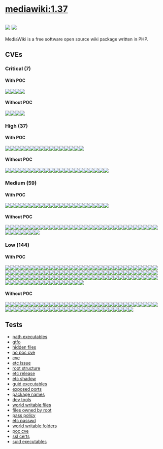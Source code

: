 # [mediawiki:1.37](https://hub.docker.com/_/mediawiki?tab=tags)
![](https://img.shields.io/static/v1?label=tag&message=1.37&color=blue)
![](https://img.shields.io/badge/Debian%20GNU/Linux%2011%20%20-blue)
---
<p>
MediaWiki is a free software open source wiki package written in PHP.
</p>

## CVEs
### Critical (7)
#### With POC
[![](https://img.shields.io/badge/🔗%20CVE--2021--22945-CRITICAL-red)](https://github.com/trickest/cve/blob/main/2021/CVE-2021-22945.md)[![](https://img.shields.io/badge/🔗%20CVE--2022--29155-CRITICAL-red)](https://github.com/trickest/cve/blob/main/2022/CVE-2022-29155.md)[![](https://img.shields.io/badge/🔗%20CVE--2021--29921-CRITICAL-red)](https://github.com/trickest/cve/blob/main/2021/CVE-2021-29921.md)[![](https://img.shields.io/badge/🔗%20CVE--2019--8457-CRITICAL-red)](https://github.com/trickest/cve/blob/main/2019/CVE-2019-8457.md)
#### Without POC
[![](https://img.shields.io/badge/%20CVE--2022--27404-CRITICAL-red)](https://github.com/trickest/cve/blob/main/2022/CVE-2022-27404.md)[![](https://img.shields.io/badge/%20CVE--2022--1292-CRITICAL-red)](https://github.com/trickest/cve/blob/main/2022/CVE-2022-1292.md)[![](https://img.shields.io/badge/%20CVE--2015--20107-CRITICAL-red)](https://github.com/trickest/cve/blob/main/2015/CVE-2015-20107.md)[![](https://img.shields.io/badge/%20CVE--2022--0500-CRITICAL-red)](https://github.com/trickest/cve/blob/main/2022/CVE-2022-0500.md)

### High (37)
#### With POC
[![](https://img.shields.io/badge/🔗%20CVE--2021--20313-HIGH-organge)](https://github.com/trickest/cve/blob/main/2021/CVE-2021-20313.md)[![](https://img.shields.io/badge/🔗%20CVE--2021--20312-HIGH-organge)](https://github.com/trickest/cve/blob/main/2021/CVE-2021-20312.md)[![](https://img.shields.io/badge/🔗%20CVE--2021--20309-HIGH-organge)](https://github.com/trickest/cve/blob/main/2021/CVE-2021-20309.md)[![](https://img.shields.io/badge/🔗%20CVE--2021--22946-HIGH-organge)](https://github.com/trickest/cve/blob/main/2021/CVE-2021-22946.md)[![](https://img.shields.io/badge/🔗%20CVE--2021--44648-HIGH-organge)](https://github.com/trickest/cve/blob/main/2021/CVE-2021-44648.md)[![](https://img.shields.io/badge/🔗%20CVE--2022--24765-HIGH-organge)](https://github.com/trickest/cve/blob/main/2022/CVE-2022-24765.md)[![](https://img.shields.io/badge/🔗%20CVE--2013--7445-HIGH-organge)](https://github.com/trickest/cve/blob/main/2013/CVE-2013-7445.md)[![](https://img.shields.io/badge/🔗%20CVE--2019--19449-HIGH-organge)](https://github.com/trickest/cve/blob/main/2019/CVE-2019-19449.md)[![](https://img.shields.io/badge/🔗%20CVE--2019--19814-HIGH-organge)](https://github.com/trickest/cve/blob/main/2019/CVE-2019-19814.md)[![](https://img.shields.io/badge/🔗%20CVE--2019--19378-HIGH-organge)](https://github.com/trickest/cve/blob/main/2019/CVE-2019-19378.md)[![](https://img.shields.io/badge/🔗%20CVE--2021--39686-HIGH-organge)](https://github.com/trickest/cve/blob/main/2021/CVE-2021-39686.md)[![](https://img.shields.io/badge/🔗%20CVE--2021--33560-HIGH-organge)](https://github.com/trickest/cve/blob/main/2021/CVE-2021-33560.md)[![](https://img.shields.io/badge/🔗%20CVE--2019--6706-HIGH-organge)](https://github.com/trickest/cve/blob/main/2019/CVE-2019-6706.md)[![](https://img.shields.io/badge/🔗%20CVE--2020--16156-HIGH-organge)](https://github.com/trickest/cve/blob/main/2020/CVE-2020-16156.md)[![](https://img.shields.io/badge/🔗%20CVE--2022--0391-HIGH-organge)](https://github.com/trickest/cve/blob/main/2022/CVE-2022-0391.md)[![](https://img.shields.io/badge/🔗%20CVE--2021--3737-HIGH-organge)](https://github.com/trickest/cve/blob/main/2021/CVE-2021-3737.md)
#### Without POC
[![](https://img.shields.io/badge/%20CVE--2022--27405-HIGH-organge)](https://github.com/trickest/cve/blob/main/2022/CVE-2022-27405.md)[![](https://img.shields.io/badge/%20CVE--2022--27406-HIGH-organge)](https://github.com/trickest/cve/blob/main/2022/CVE-2022-27406.md)[![](https://img.shields.io/badge/%20CVE--2022--28463-HIGH-organge)](https://github.com/trickest/cve/blob/main/2022/CVE-2022-28463.md)[![](https://img.shields.io/badge/%20CVE--2022--1114-HIGH-organge)](https://github.com/trickest/cve/blob/main/2022/CVE-2022-1114.md)[![](https://img.shields.io/badge/%20CVE--2022--1304-HIGH-organge)](https://github.com/trickest/cve/blob/main/2022/CVE-2022-1304.md)[![](https://img.shields.io/badge/%20CVE--2022--25308-HIGH-organge)](https://github.com/trickest/cve/blob/main/2022/CVE-2022-25308.md)[![](https://img.shields.io/badge/%20CVE--2021--3999-HIGH-organge)](https://github.com/trickest/cve/blob/main/2021/CVE-2021-3999.md)[![](https://img.shields.io/badge/%20CVE--2022--1247-HIGH-organge)](https://github.com/trickest/cve/blob/main/2022/CVE-2022-1247.md)[![](https://img.shields.io/badge/%20CVE--2020--12362-HIGH-organge)](https://github.com/trickest/cve/blob/main/2020/CVE-2020-12362.md)[![](https://img.shields.io/badge/%20CVE--2022--0500-HIGH-organge)](https://github.com/trickest/cve/blob/main/2022/CVE-2022-0500.md)[![](https://img.shields.io/badge/%20CVE--2022--1012-HIGH-organge)](https://github.com/trickest/cve/blob/main/2022/CVE-2022-1012.md)[![](https://img.shields.io/badge/%20CVE--2022--28893-HIGH-organge)](https://github.com/trickest/cve/blob/main/2022/CVE-2022-28893.md)[![](https://img.shields.io/badge/%20CVE--2022--1679-HIGH-organge)](https://github.com/trickest/cve/blob/main/2022/CVE-2022-1679.md)[![](https://img.shields.io/badge/%20CVE--2021--3864-HIGH-organge)](https://github.com/trickest/cve/blob/main/2021/CVE-2021-3864.md)[![](https://img.shields.io/badge/%20CVE--2021--4204-HIGH-organge)](https://github.com/trickest/cve/blob/main/2021/CVE-2021-4204.md)[![](https://img.shields.io/badge/%20CVE--2021--3847-HIGH-organge)](https://github.com/trickest/cve/blob/main/2021/CVE-2021-3847.md)[![](https://img.shields.io/badge/%20CVE--2022--1729-HIGH-organge)](https://github.com/trickest/cve/blob/main/2022/CVE-2022-1729.md)[![](https://img.shields.io/badge/%20CVE--2022--29458-HIGH-organge)](https://github.com/trickest/cve/blob/main/2022/CVE-2022-29458.md)[![](https://img.shields.io/badge/%20CVE--2021--3575-HIGH-organge)](https://github.com/trickest/cve/blob/main/2021/CVE-2021-3575.md)[![](https://img.shields.io/badge/%20CVE--2022--1586-HIGH-organge)](https://github.com/trickest/cve/blob/main/2022/CVE-2022-1586.md)[![](https://img.shields.io/badge/%20CVE--2022--1587-HIGH-organge)](https://github.com/trickest/cve/blob/main/2022/CVE-2022-1587.md)

### Medium (59)
#### With POC
[![](https://img.shields.io/badge/🔗%20CVE--2021--20243-MEDIUM-yellow)](https://github.com/trickest/cve/blob/main/2021/CVE-2021-20243.md)[![](https://img.shields.io/badge/🔗%20CVE--2021--20244-MEDIUM-yellow)](https://github.com/trickest/cve/blob/main/2021/CVE-2021-20244.md)[![](https://img.shields.io/badge/🔗%20CVE--2021--20246-MEDIUM-yellow)](https://github.com/trickest/cve/blob/main/2021/CVE-2021-20246.md)[![](https://img.shields.io/badge/🔗%20CVE--2021--20245-MEDIUM-yellow)](https://github.com/trickest/cve/blob/main/2021/CVE-2021-20245.md)[![](https://img.shields.io/badge/🔗%20CVE--2021--20241-MEDIUM-yellow)](https://github.com/trickest/cve/blob/main/2021/CVE-2021-20241.md)[![](https://img.shields.io/badge/🔗%20CVE--2021--22947-MEDIUM-yellow)](https://github.com/trickest/cve/blob/main/2021/CVE-2021-22947.md)[![](https://img.shields.io/badge/🔗%20CVE--2020--15802-MEDIUM-yellow)](https://github.com/trickest/cve/blob/main/2020/CVE-2020-15802.md)[![](https://img.shields.io/badge/🔗%20CVE--2020--26555-MEDIUM-yellow)](https://github.com/trickest/cve/blob/main/2020/CVE-2020-26555.md)[![](https://img.shields.io/badge/🔗%20CVE--2021--4149-MEDIUM-yellow)](https://github.com/trickest/cve/blob/main/2021/CVE-2021-4149.md)[![](https://img.shields.io/badge/🔗%20CVE--2021--44879-MEDIUM-yellow)](https://github.com/trickest/cve/blob/main/2021/CVE-2021-44879.md)[![](https://img.shields.io/badge/🔗%20CVE--2019--15794-MEDIUM-yellow)](https://github.com/trickest/cve/blob/main/2019/CVE-2019-15794.md)[![](https://img.shields.io/badge/🔗%20CVE--2020--36516-MEDIUM-yellow)](https://github.com/trickest/cve/blob/main/2020/CVE-2020-36516.md)[![](https://img.shields.io/badge/🔗%20CVE--2022--1280-MEDIUM-yellow)](https://github.com/trickest/cve/blob/main/2022/CVE-2022-1280.md)[![](https://img.shields.io/badge/🔗%20CVE--2022--0494-MEDIUM-yellow)](https://github.com/trickest/cve/blob/main/2022/CVE-2022-0494.md)[![](https://img.shields.io/badge/🔗%20CVE--2021--4037-MEDIUM-yellow)](https://github.com/trickest/cve/blob/main/2021/CVE-2021-4037.md)[![](https://img.shields.io/badge/🔗%20CVE--2019--15213-MEDIUM-yellow)](https://github.com/trickest/cve/blob/main/2019/CVE-2019-15213.md)[![](https://img.shields.io/badge/🔗%20CVE--2020--24370-MEDIUM-yellow)](https://github.com/trickest/cve/blob/main/2020/CVE-2020-24370.md)[![](https://img.shields.io/badge/🔗%20CVE--2021--29338-MEDIUM-yellow)](https://github.com/trickest/cve/blob/main/2021/CVE-2021-29338.md)[![](https://img.shields.io/badge/🔗%20CVE--2021--3426-MEDIUM-yellow)](https://github.com/trickest/cve/blob/main/2021/CVE-2021-3426.md)[![](https://img.shields.io/badge/🔗%20CVE--2021--3733-MEDIUM-yellow)](https://github.com/trickest/cve/blob/main/2021/CVE-2021-3733.md)[![](https://img.shields.io/badge/🔗%20CVE--2022--1210-MEDIUM-yellow)](https://github.com/trickest/cve/blob/main/2022/CVE-2022-1210.md)
#### Without POC
[![](https://img.shields.io/badge/%20CVE--2021--4209-MEDIUM-yellow)](https://github.com/trickest/cve/blob/main/2021/CVE-2021-4209.md)[![](https://img.shields.io/badge/%20CVE--2022--1115-MEDIUM-yellow)](https://github.com/trickest/cve/blob/main/2022/CVE-2022-1115.md)[![](https://img.shields.io/badge/%20CVE--2021--39212-MEDIUM-yellow)](https://github.com/trickest/cve/blob/main/2021/CVE-2021-39212.md)[![](https://img.shields.io/badge/%20CVE--2022--27781-MEDIUM-yellow)](https://github.com/trickest/cve/blob/main/2022/CVE-2022-27781.md)[![](https://img.shields.io/badge/%20CVE--2022--22576-MEDIUM-yellow)](https://github.com/trickest/cve/blob/main/2022/CVE-2022-22576.md)[![](https://img.shields.io/badge/%20CVE--2022--27782-MEDIUM-yellow)](https://github.com/trickest/cve/blob/main/2022/CVE-2022-27782.md)[![](https://img.shields.io/badge/%20CVE--2022--27776-MEDIUM-yellow)](https://github.com/trickest/cve/blob/main/2022/CVE-2022-27776.md)[![](https://img.shields.io/badge/%20CVE--2022--27774-MEDIUM-yellow)](https://github.com/trickest/cve/blob/main/2022/CVE-2022-27774.md)[![](https://img.shields.io/badge/%20CVE--2022--25309-MEDIUM-yellow)](https://github.com/trickest/cve/blob/main/2022/CVE-2022-25309.md)[![](https://img.shields.io/badge/%20CVE--2022--25310-MEDIUM-yellow)](https://github.com/trickest/cve/blob/main/2022/CVE-2022-25310.md)[![](https://img.shields.io/badge/%20CVE--2021--4219-MEDIUM-yellow)](https://github.com/trickest/cve/blob/main/2021/CVE-2021-4219.md)[![](https://img.shields.io/badge/%20CVE--2022--1652-MEDIUM-yellow)](https://github.com/trickest/cve/blob/main/2022/CVE-2022-1652.md)[![](https://img.shields.io/badge/%20CVE--2021--4023-MEDIUM-yellow)](https://github.com/trickest/cve/blob/main/2021/CVE-2021-4023.md)[![](https://img.shields.io/badge/%20CVE--2020--12363-MEDIUM-yellow)](https://github.com/trickest/cve/blob/main/2020/CVE-2020-12363.md)[![](https://img.shields.io/badge/%20CVE--2019--16089-MEDIUM-yellow)](https://github.com/trickest/cve/blob/main/2019/CVE-2019-16089.md)[![](https://img.shields.io/badge/%20CVE--2022--0171-MEDIUM-yellow)](https://github.com/trickest/cve/blob/main/2022/CVE-2022-0171.md)[![](https://img.shields.io/badge/%20CVE--2020--12364-MEDIUM-yellow)](https://github.com/trickest/cve/blob/main/2020/CVE-2020-12364.md)[![](https://img.shields.io/badge/%20CVE--2022--0400-MEDIUM-yellow)](https://github.com/trickest/cve/blob/main/2022/CVE-2022-0400.md)[![](https://img.shields.io/badge/%20CVE--2021--3714-MEDIUM-yellow)](https://github.com/trickest/cve/blob/main/2021/CVE-2021-3714.md)[![](https://img.shields.io/badge/%20CVE--2020--24504-MEDIUM-yellow)](https://github.com/trickest/cve/blob/main/2020/CVE-2020-24504.md)[![](https://img.shields.io/badge/%20CVE--2020--14304-MEDIUM-yellow)](https://github.com/trickest/cve/blob/main/2020/CVE-2020-14304.md)[![](https://img.shields.io/badge/%20CVE--2021--33061-MEDIUM-yellow)](https://github.com/trickest/cve/blob/main/2021/CVE-2021-33061.md)[![](https://img.shields.io/badge/%20CVE--2022--0480-MEDIUM-yellow)](https://github.com/trickest/cve/blob/main/2022/CVE-2022-0480.md)[![](https://img.shields.io/badge/%20CVE--2022--1508-MEDIUM-yellow)](https://github.com/trickest/cve/blob/main/2022/CVE-2022-1508.md)[![](https://img.shields.io/badge/%20CVE--2021--3669-MEDIUM-yellow)](https://github.com/trickest/cve/blob/main/2021/CVE-2021-3669.md)[![](https://img.shields.io/badge/%20CVE--2022--0854-MEDIUM-yellow)](https://github.com/trickest/cve/blob/main/2022/CVE-2022-0854.md)[![](https://img.shields.io/badge/%20CVE--2019--20794-MEDIUM-yellow)](https://github.com/trickest/cve/blob/main/2019/CVE-2019-20794.md)[![](https://img.shields.io/badge/%20CVE--2021--3759-MEDIUM-yellow)](https://github.com/trickest/cve/blob/main/2021/CVE-2021-3759.md)[![](https://img.shields.io/badge/%20CVE--2022--1184-MEDIUM-yellow)](https://github.com/trickest/cve/blob/main/2022/CVE-2022-1184.md)[![](https://img.shields.io/badge/%20CVE--2022--1354-MEDIUM-yellow)](https://github.com/trickest/cve/blob/main/2022/CVE-2022-1354.md)[![](https://img.shields.io/badge/%20CVE--2022--1622-MEDIUM-yellow)](https://github.com/trickest/cve/blob/main/2022/CVE-2022-1622.md)[![](https://img.shields.io/badge/%20CVE--2022--1623-MEDIUM-yellow)](https://github.com/trickest/cve/blob/main/2022/CVE-2022-1623.md)[![](https://img.shields.io/badge/%20CVE--2022--1355-MEDIUM-yellow)](https://github.com/trickest/cve/blob/main/2022/CVE-2022-1355.md)[![](https://img.shields.io/badge/%20CVE--2022--29824-MEDIUM-yellow)](https://github.com/trickest/cve/blob/main/2022/CVE-2022-29824.md)[![](https://img.shields.io/badge/%20CVE--2021--43519-MEDIUM-yellow)](https://github.com/trickest/cve/blob/main/2021/CVE-2021-43519.md)[![](https://img.shields.io/badge/%20CVE--2022--1122-MEDIUM-yellow)](https://github.com/trickest/cve/blob/main/2022/CVE-2022-1122.md)[![](https://img.shields.io/badge/%20CVE--2021--4189-MEDIUM-yellow)](https://github.com/trickest/cve/blob/main/2021/CVE-2021-4189.md)[![](https://img.shields.io/badge/%20CVE--2021--45346-MEDIUM-yellow)](https://github.com/trickest/cve/blob/main/2021/CVE-2021-45346.md)

### Low (144)
#### With POC
[![](https://img.shields.io/badge/🔗%20CVE--2021--20312-LOW-blue)](https://github.com/trickest/cve/blob/main/2021/CVE-2021-20312.md)[![](https://img.shields.io/badge/🔗%20CVE--2021--44648-LOW-blue)](https://github.com/trickest/cve/blob/main/2021/CVE-2021-44648.md)[![](https://img.shields.io/badge/🔗%20CVE--2007--0086-LOW-blue)](https://github.com/trickest/cve/blob/main/2007/CVE-2007-0086.md)[![](https://img.shields.io/badge/🔗%20CVE--2016--9114-LOW-blue)](https://github.com/trickest/cve/blob/main/2016/CVE-2016-9114.md)[![](https://img.shields.io/badge/🔗%20CVE--2016--9115-LOW-blue)](https://github.com/trickest/cve/blob/main/2016/CVE-2016-9115.md)[![](https://img.shields.io/badge/🔗%20CVE--2016--9116-LOW-blue)](https://github.com/trickest/cve/blob/main/2016/CVE-2016-9116.md)[![](https://img.shields.io/badge/🔗%20CVE--2016--9117-LOW-blue)](https://github.com/trickest/cve/blob/main/2016/CVE-2016-9117.md)[![](https://img.shields.io/badge/🔗%20CVE--2016--9113-LOW-blue)](https://github.com/trickest/cve/blob/main/2016/CVE-2016-9113.md)[![](https://img.shields.io/badge/🔗%20CVE--2007--6755-LOW-blue)](https://github.com/trickest/cve/blob/main/2007/CVE-2007-6755.md)[![](https://img.shields.io/badge/🔗%20CVE--2011--3389-LOW-blue)](https://github.com/trickest/cve/blob/main/2011/CVE-2011-3389.md)[![](https://img.shields.io/badge/🔗%20CVE--2018--15607-LOW-blue)](https://github.com/trickest/cve/blob/main/2018/CVE-2018-15607.md)[![](https://img.shields.io/badge/🔗%20CVE--2021--20311-LOW-blue)](https://github.com/trickest/cve/blob/main/2021/CVE-2021-20311.md)[![](https://img.shields.io/badge/🔗%20CVE--2016--8678-LOW-blue)](https://github.com/trickest/cve/blob/main/2016/CVE-2016-8678.md)[![](https://img.shields.io/badge/🔗%20CVE--2017--7275-LOW-blue)](https://github.com/trickest/cve/blob/main/2017/CVE-2017-7275.md)[![](https://img.shields.io/badge/🔗%20CVE--2017--11754-LOW-blue)](https://github.com/trickest/cve/blob/main/2017/CVE-2017-11754.md)[![](https://img.shields.io/badge/🔗%20CVE--2017--11755-LOW-blue)](https://github.com/trickest/cve/blob/main/2017/CVE-2017-11755.md)[![](https://img.shields.io/badge/🔗%20CVE--2015--2877-LOW-blue)](https://github.com/trickest/cve/blob/main/2015/CVE-2015-2877.md)[![](https://img.shields.io/badge/🔗%20CVE--2021--3487-LOW-blue)](https://github.com/trickest/cve/blob/main/2021/CVE-2021-3487.md)[![](https://img.shields.io/badge/🔗%20CVE--2021--20284-LOW-blue)](https://github.com/trickest/cve/blob/main/2021/CVE-2021-20284.md)[![](https://img.shields.io/badge/🔗%20CVE--2020--35448-LOW-blue)](https://github.com/trickest/cve/blob/main/2020/CVE-2020-35448.md)[![](https://img.shields.io/badge/🔗%20CVE--2018--18483-LOW-blue)](https://github.com/trickest/cve/blob/main/2018/CVE-2018-18483.md)[![](https://img.shields.io/badge/🔗%20CVE--2017--13716-LOW-blue)](https://github.com/trickest/cve/blob/main/2017/CVE-2017-13716.md)[![](https://img.shields.io/badge/🔗%20CVE--2021--20197-LOW-blue)](https://github.com/trickest/cve/blob/main/2021/CVE-2021-20197.md)[![](https://img.shields.io/badge/🔗%20CVE--2018--9996-LOW-blue)](https://github.com/trickest/cve/blob/main/2018/CVE-2018-9996.md)[![](https://img.shields.io/badge/🔗%20CVE--2018--12934-LOW-blue)](https://github.com/trickest/cve/blob/main/2018/CVE-2018-12934.md)[![](https://img.shields.io/badge/🔗%20CVE--2018--20623-LOW-blue)](https://github.com/trickest/cve/blob/main/2018/CVE-2018-20623.md)[![](https://img.shields.io/badge/🔗%20CVE--2021--45078-LOW-blue)](https://github.com/trickest/cve/blob/main/2021/CVE-2021-45078.md)[![](https://img.shields.io/badge/🔗%20CVE--2017--7475-LOW-blue)](https://github.com/trickest/cve/blob/main/2017/CVE-2017-7475.md)[![](https://img.shields.io/badge/🔗%20CVE--2018--18064-LOW-blue)](https://github.com/trickest/cve/blob/main/2018/CVE-2018-18064.md)[![](https://img.shields.io/badge/🔗%20CVE--2019--6461-LOW-blue)](https://github.com/trickest/cve/blob/main/2019/CVE-2019-6461.md)[![](https://img.shields.io/badge/🔗%20CVE--2019--6462-LOW-blue)](https://github.com/trickest/cve/blob/main/2019/CVE-2019-6462.md)[![](https://img.shields.io/badge/🔗%20CVE--2016--2781-LOW-blue)](https://github.com/trickest/cve/blob/main/2016/CVE-2016-2781.md)[![](https://img.shields.io/badge/🔗%20CVE--2017--18018-LOW-blue)](https://github.com/trickest/cve/blob/main/2017/CVE-2017-18018.md)[![](https://img.shields.io/badge/🔗%20CVE--2021--22924-LOW-blue)](https://github.com/trickest/cve/blob/main/2021/CVE-2021-22924.md)[![](https://img.shields.io/badge/🔗%20CVE--2021--22922-LOW-blue)](https://github.com/trickest/cve/blob/main/2021/CVE-2021-22922.md)[![](https://img.shields.io/badge/🔗%20CVE--2021--22923-LOW-blue)](https://github.com/trickest/cve/blob/main/2021/CVE-2021-22923.md)[![](https://img.shields.io/badge/🔗%20CVE--2021--22898-LOW-blue)](https://github.com/trickest/cve/blob/main/2021/CVE-2021-22898.md)[![](https://img.shields.io/badge/🔗%20CVE--2013--0340-LOW-blue)](https://github.com/trickest/cve/blob/main/2013/CVE-2013-0340.md)[![](https://img.shields.io/badge/🔗%20CVE--2021--46195-LOW-blue)](https://github.com/trickest/cve/blob/main/2021/CVE-2021-46195.md)[![](https://img.shields.io/badge/🔗%20CVE--2019--1010024-LOW-blue)](https://github.com/trickest/cve/blob/main/2019/CVE-2019-1010024.md)[![](https://img.shields.io/badge/🔗%20CVE--2010--4756-LOW-blue)](https://github.com/trickest/cve/blob/main/2010/CVE-2010-4756.md)[![](https://img.shields.io/badge/🔗%20CVE--2019--1010025-LOW-blue)](https://github.com/trickest/cve/blob/main/2019/CVE-2019-1010025.md)[![](https://img.shields.io/badge/🔗%20CVE--2019--1010023-LOW-blue)](https://github.com/trickest/cve/blob/main/2019/CVE-2019-1010023.md)[![](https://img.shields.io/badge/🔗%20CVE--2019--1010022-LOW-blue)](https://github.com/trickest/cve/blob/main/2019/CVE-2019-1010022.md)[![](https://img.shields.io/badge/🔗%20CVE--2018--20796-LOW-blue)](https://github.com/trickest/cve/blob/main/2018/CVE-2018-20796.md)[![](https://img.shields.io/badge/🔗%20CVE--2019--9192-LOW-blue)](https://github.com/trickest/cve/blob/main/2019/CVE-2019-9192.md)[![](https://img.shields.io/badge/🔗%20CVE--2008--0456-LOW-blue)](https://github.com/trickest/cve/blob/main/2008/CVE-2008-0456.md)[![](https://img.shields.io/badge/🔗%20CVE--2020--36325-LOW-blue)](https://github.com/trickest/cve/blob/main/2020/CVE-2020-36325.md)[![](https://img.shields.io/badge/🔗%20CVE--2022--25265-LOW-blue)](https://github.com/trickest/cve/blob/main/2022/CVE-2022-25265.md)[![](https://img.shields.io/badge/🔗%20CVE--2017--0630-LOW-blue)](https://github.com/trickest/cve/blob/main/2017/CVE-2017-0630.md)[![](https://img.shields.io/badge/🔗%20CVE--2018--12928-LOW-blue)](https://github.com/trickest/cve/blob/main/2018/CVE-2018-12928.md)[![](https://img.shields.io/badge/🔗%20CVE--2008--4609-LOW-blue)](https://github.com/trickest/cve/blob/main/2008/CVE-2008-4609.md)[![](https://img.shields.io/badge/🔗%20CVE--2020--11725-LOW-blue)](https://github.com/trickest/cve/blob/main/2020/CVE-2020-11725.md)[![](https://img.shields.io/badge/🔗%20CVE--2019--16229-LOW-blue)](https://github.com/trickest/cve/blob/main/2019/CVE-2019-16229.md)[![](https://img.shields.io/badge/🔗%20CVE--2019--16231-LOW-blue)](https://github.com/trickest/cve/blob/main/2019/CVE-2019-16231.md)[![](https://img.shields.io/badge/🔗%20CVE--2019--11191-LOW-blue)](https://github.com/trickest/cve/blob/main/2019/CVE-2019-11191.md)[![](https://img.shields.io/badge/🔗%20CVE--2019--12382-LOW-blue)](https://github.com/trickest/cve/blob/main/2019/CVE-2019-12382.md)[![](https://img.shields.io/badge/🔗%20CVE--2016--8660-LOW-blue)](https://github.com/trickest/cve/blob/main/2016/CVE-2016-8660.md)[![](https://img.shields.io/badge/🔗%20CVE--2018--5709-LOW-blue)](https://github.com/trickest/cve/blob/main/2018/CVE-2018-5709.md)[![](https://img.shields.io/badge/🔗%20CVE--2018--6829-LOW-blue)](https://github.com/trickest/cve/blob/main/2018/CVE-2018-6829.md)[![](https://img.shields.io/badge/🔗%20CVE--2018--20673-LOW-blue)](https://github.com/trickest/cve/blob/main/2018/CVE-2018-20673.md)[![](https://img.shields.io/badge/🔗%20CVE--2018--20712-LOW-blue)](https://github.com/trickest/cve/blob/main/2018/CVE-2018-20712.md)[![](https://img.shields.io/badge/🔗%20CVE--2019--6129-LOW-blue)](https://github.com/trickest/cve/blob/main/2019/CVE-2019-6129.md)[![](https://img.shields.io/badge/🔗%20CVE--2021--36087-LOW-blue)](https://github.com/trickest/cve/blob/main/2021/CVE-2021-36087.md)[![](https://img.shields.io/badge/🔗%20CVE--2021--36084-LOW-blue)](https://github.com/trickest/cve/blob/main/2021/CVE-2021-36084.md)[![](https://img.shields.io/badge/🔗%20CVE--2021--36085-LOW-blue)](https://github.com/trickest/cve/blob/main/2021/CVE-2021-36085.md)[![](https://img.shields.io/badge/🔗%20CVE--2021--36086-LOW-blue)](https://github.com/trickest/cve/blob/main/2021/CVE-2021-36086.md)[![](https://img.shields.io/badge/🔗%20CVE--2017--9117-LOW-blue)](https://github.com/trickest/cve/blob/main/2017/CVE-2017-9117.md)[![](https://img.shields.io/badge/🔗%20CVE--2017--5563-LOW-blue)](https://github.com/trickest/cve/blob/main/2017/CVE-2017-5563.md)[![](https://img.shields.io/badge/🔗%20CVE--2017--16232-LOW-blue)](https://github.com/trickest/cve/blob/main/2017/CVE-2017-16232.md)[![](https://img.shields.io/badge/🔗%20CVE--2018--10126-LOW-blue)](https://github.com/trickest/cve/blob/main/2018/CVE-2018-10126.md)[![](https://img.shields.io/badge/🔗%20CVE--2014--8130-LOW-blue)](https://github.com/trickest/cve/blob/main/2014/CVE-2014-8130.md)[![](https://img.shields.io/badge/🔗%20CVE--2017--9937-LOW-blue)](https://github.com/trickest/cve/blob/main/2017/CVE-2017-9937.md)[![](https://img.shields.io/badge/🔗%20CVE--2016--9085-LOW-blue)](https://github.com/trickest/cve/blob/main/2016/CVE-2016-9085.md)[![](https://img.shields.io/badge/🔗%20CVE--2008--1688-LOW-blue)](https://github.com/trickest/cve/blob/main/2008/CVE-2008-1688.md)[![](https://img.shields.io/badge/🔗%20CVE--2008--1687-LOW-blue)](https://github.com/trickest/cve/blob/main/2008/CVE-2008-1687.md)[![](https://img.shields.io/badge/🔗%20CVE--2021--39537-LOW-blue)](https://github.com/trickest/cve/blob/main/2021/CVE-2021-39537.md)[![](https://img.shields.io/badge/🔗%20CVE--2003--1307-LOW-blue)](https://github.com/trickest/cve/blob/main/2003/CVE-2003-1307.md)[![](https://img.shields.io/badge/🔗%20CVE--2016--9581-LOW-blue)](https://github.com/trickest/cve/blob/main/2016/CVE-2016-9581.md)[![](https://img.shields.io/badge/🔗%20CVE--2016--9580-LOW-blue)](https://github.com/trickest/cve/blob/main/2016/CVE-2016-9580.md)[![](https://img.shields.io/badge/🔗%20CVE--2016--10506-LOW-blue)](https://github.com/trickest/cve/blob/main/2016/CVE-2016-10506.md)[![](https://img.shields.io/badge/🔗%20CVE--2019--6988-LOW-blue)](https://github.com/trickest/cve/blob/main/2019/CVE-2019-6988.md)[![](https://img.shields.io/badge/🔗%20CVE--2016--10505-LOW-blue)](https://github.com/trickest/cve/blob/main/2016/CVE-2016-10505.md)[![](https://img.shields.io/badge/🔗%20CVE--2017--17479-LOW-blue)](https://github.com/trickest/cve/blob/main/2017/CVE-2017-17479.md)[![](https://img.shields.io/badge/🔗%20CVE--2018--20846-LOW-blue)](https://github.com/trickest/cve/blob/main/2018/CVE-2018-20846.md)[![](https://img.shields.io/badge/🔗%20CVE--2020--15719-LOW-blue)](https://github.com/trickest/cve/blob/main/2020/CVE-2020-15719.md)[![](https://img.shields.io/badge/🔗%20CVE--2017--14159-LOW-blue)](https://github.com/trickest/cve/blob/main/2017/CVE-2017-14159.md)[![](https://img.shields.io/badge/🔗%20CVE--2017--17740-LOW-blue)](https://github.com/trickest/cve/blob/main/2017/CVE-2017-17740.md)[![](https://img.shields.io/badge/🔗%20CVE--2015--3276-LOW-blue)](https://github.com/trickest/cve/blob/main/2015/CVE-2015-3276.md)[![](https://img.shields.io/badge/🔗%20CVE--2010--0928-LOW-blue)](https://github.com/trickest/cve/blob/main/2010/CVE-2010-0928.md)[![](https://img.shields.io/badge/🔗%20CVE--2018--6952-LOW-blue)](https://github.com/trickest/cve/blob/main/2018/CVE-2018-6952.md)[![](https://img.shields.io/badge/🔗%20CVE--2018--6951-LOW-blue)](https://github.com/trickest/cve/blob/main/2018/CVE-2018-6951.md)[![](https://img.shields.io/badge/🔗%20CVE--2019--20838-LOW-blue)](https://github.com/trickest/cve/blob/main/2019/CVE-2019-20838.md)[![](https://img.shields.io/badge/🔗%20CVE--2017--11164-LOW-blue)](https://github.com/trickest/cve/blob/main/2017/CVE-2017-11164.md)[![](https://img.shields.io/badge/🔗%20CVE--2017--16231-LOW-blue)](https://github.com/trickest/cve/blob/main/2017/CVE-2017-16231.md)[![](https://img.shields.io/badge/🔗%20CVE--2017--7245-LOW-blue)](https://github.com/trickest/cve/blob/main/2017/CVE-2017-7245.md)[![](https://img.shields.io/badge/🔗%20CVE--2017--7246-LOW-blue)](https://github.com/trickest/cve/blob/main/2017/CVE-2017-7246.md)[![](https://img.shields.io/badge/🔗%20CVE--2011--4116-LOW-blue)](https://github.com/trickest/cve/blob/main/2011/CVE-2011-4116.md)[![](https://img.shields.io/badge/🔗%20CVE--2018--1121-LOW-blue)](https://github.com/trickest/cve/blob/main/2018/CVE-2018-1121.md)[![](https://img.shields.io/badge/🔗%20CVE--2020--27619-LOW-blue)](https://github.com/trickest/cve/blob/main/2020/CVE-2020-27619.md)[![](https://img.shields.io/badge/🔗%20CVE--2018--21232-LOW-blue)](https://github.com/trickest/cve/blob/main/2018/CVE-2018-21232.md)[![](https://img.shields.io/badge/🔗%20CVE--2013--4235-LOW-blue)](https://github.com/trickest/cve/blob/main/2013/CVE-2013-4235.md)[![](https://img.shields.io/badge/🔗%20CVE--2019--19882-LOW-blue)](https://github.com/trickest/cve/blob/main/2019/CVE-2019-19882.md)[![](https://img.shields.io/badge/🔗%20CVE--2020--13529-LOW-blue)](https://github.com/trickest/cve/blob/main/2020/CVE-2020-13529.md)[![](https://img.shields.io/badge/🔗%20CVE--2013--4392-LOW-blue)](https://github.com/trickest/cve/blob/main/2013/CVE-2013-4392.md)[![](https://img.shields.io/badge/🔗%20CVE--2005--2541-LOW-blue)](https://github.com/trickest/cve/blob/main/2005/CVE-2005-2541.md)[![](https://img.shields.io/badge/🔗%20CVE--2022--0563-LOW-blue)](https://github.com/trickest/cve/blob/main/2022/CVE-2022-0563.md)[![](https://img.shields.io/badge/🔗%20CVE--2019--15794-LOW-blue)](https://github.com/trickest/cve/blob/main/2019/CVE-2019-15794.md)[![](https://img.shields.io/badge/🔗%20CVE--2021--29338-LOW-blue)](https://github.com/trickest/cve/blob/main/2021/CVE-2021-29338.md)
#### Without POC
[![](https://img.shields.io/badge/%20CVE--2022--27404-LOW-blue)](https://github.com/trickest/cve/blob/main/2022/CVE-2022-27404.md)[![](https://img.shields.io/badge/%20CVE--2022--1292-LOW-blue)](https://github.com/trickest/cve/blob/main/2022/CVE-2022-1292.md)[![](https://img.shields.io/badge/%20CVE--2022--28463-LOW-blue)](https://github.com/trickest/cve/blob/main/2022/CVE-2022-28463.md)[![](https://img.shields.io/badge/%20CVE--2022--25308-LOW-blue)](https://github.com/trickest/cve/blob/main/2022/CVE-2022-25308.md)[![](https://img.shields.io/badge/%20CVE--2021--3999-LOW-blue)](https://github.com/trickest/cve/blob/main/2021/CVE-2021-3999.md)[![](https://img.shields.io/badge/%20CVE--2020--12362-LOW-blue)](https://github.com/trickest/cve/blob/main/2020/CVE-2020-12362.md)[![](https://img.shields.io/badge/%20CVE--2021--3847-LOW-blue)](https://github.com/trickest/cve/blob/main/2021/CVE-2021-3847.md)[![](https://img.shields.io/badge/%20CVE--2021--3575-LOW-blue)](https://github.com/trickest/cve/blob/main/2021/CVE-2021-3575.md)[![](https://img.shields.io/badge/%20CVE--2008--3134-LOW-blue)](https://github.com/trickest/cve/blob/main/2008/CVE-2008-3134.md)[![](https://img.shields.io/badge/%20CVE--2019--1010204-LOW-blue)](https://github.com/trickest/cve/blob/main/2019/CVE-2019-1010204.md)[![](https://img.shields.io/badge/%20CVE--2021--3549-LOW-blue)](https://github.com/trickest/cve/blob/main/2021/CVE-2021-3549.md)[![](https://img.shields.io/badge/%20CVE--2021--3530-LOW-blue)](https://github.com/trickest/cve/blob/main/2021/CVE-2021-3530.md)[![](https://img.shields.io/badge/%20CVE--2022--27775-LOW-blue)](https://github.com/trickest/cve/blob/main/2022/CVE-2022-27775.md)[![](https://img.shields.io/badge/%20CVE--2022--24975-LOW-blue)](https://github.com/trickest/cve/blob/main/2022/CVE-2022-24975.md)[![](https://img.shields.io/badge/%20CVE--2018--1000021-LOW-blue)](https://github.com/trickest/cve/blob/main/2018/CVE-2018-1000021.md)[![](https://img.shields.io/badge/%20CVE--2012--0039-LOW-blue)](https://github.com/trickest/cve/blob/main/2012/CVE-2012-0039.md)[![](https://img.shields.io/badge/%20CVE--2003--1581-LOW-blue)](https://github.com/trickest/cve/blob/main/2003/CVE-2003-1581.md)[![](https://img.shields.io/badge/%20CVE--2019--12379-LOW-blue)](https://github.com/trickest/cve/blob/main/2019/CVE-2019-12379.md)[![](https://img.shields.io/badge/%20CVE--2019--19070-LOW-blue)](https://github.com/trickest/cve/blob/main/2019/CVE-2019-19070.md)[![](https://img.shields.io/badge/%20CVE--2017--13694-LOW-blue)](https://github.com/trickest/cve/blob/main/2017/CVE-2017-13694.md)[![](https://img.shields.io/badge/%20CVE--2017--13693-LOW-blue)](https://github.com/trickest/cve/blob/main/2017/CVE-2017-13693.md)[![](https://img.shields.io/badge/%20CVE--2014--9900-LOW-blue)](https://github.com/trickest/cve/blob/main/2014/CVE-2014-9900.md)[![](https://img.shields.io/badge/%20CVE--2018--17977-LOW-blue)](https://github.com/trickest/cve/blob/main/2018/CVE-2018-17977.md)[![](https://img.shields.io/badge/%20CVE--2022--1734-LOW-blue)](https://github.com/trickest/cve/blob/main/2022/CVE-2022-1734.md)[![](https://img.shields.io/badge/%20CVE--2020--35501-LOW-blue)](https://github.com/trickest/cve/blob/main/2020/CVE-2020-35501.md)[![](https://img.shields.io/badge/%20CVE--2012--4542-LOW-blue)](https://github.com/trickest/cve/blob/main/2012/CVE-2012-4542.md)[![](https://img.shields.io/badge/%20CVE--2019--12456-LOW-blue)](https://github.com/trickest/cve/blob/main/2019/CVE-2019-12456.md)[![](https://img.shields.io/badge/%20CVE--2010--4563-LOW-blue)](https://github.com/trickest/cve/blob/main/2010/CVE-2010-4563.md)[![](https://img.shields.io/badge/%20CVE--2019--12380-LOW-blue)](https://github.com/trickest/cve/blob/main/2019/CVE-2019-12380.md)[![](https://img.shields.io/badge/%20CVE--2008--2544-LOW-blue)](https://github.com/trickest/cve/blob/main/2008/CVE-2008-2544.md)[![](https://img.shields.io/badge/%20CVE--2019--16230-LOW-blue)](https://github.com/trickest/cve/blob/main/2019/CVE-2019-16230.md)[![](https://img.shields.io/badge/%20CVE--2019--16234-LOW-blue)](https://github.com/trickest/cve/blob/main/2019/CVE-2019-16234.md)[![](https://img.shields.io/badge/%20CVE--2019--16233-LOW-blue)](https://github.com/trickest/cve/blob/main/2019/CVE-2019-16233.md)[![](https://img.shields.io/badge/%20CVE--2019--12455-LOW-blue)](https://github.com/trickest/cve/blob/main/2019/CVE-2019-12455.md)[![](https://img.shields.io/badge/%20CVE--2019--16232-LOW-blue)](https://github.com/trickest/cve/blob/main/2019/CVE-2019-16232.md)[![](https://img.shields.io/badge/%20CVE--2021--32078-LOW-blue)](https://github.com/trickest/cve/blob/main/2021/CVE-2021-32078.md)[![](https://img.shields.io/badge/%20CVE--2007--3719-LOW-blue)](https://github.com/trickest/cve/blob/main/2007/CVE-2007-3719.md)[![](https://img.shields.io/badge/%20CVE--2019--12378-LOW-blue)](https://github.com/trickest/cve/blob/main/2019/CVE-2019-12378.md)[![](https://img.shields.io/badge/%20CVE--2019--12381-LOW-blue)](https://github.com/trickest/cve/blob/main/2019/CVE-2019-12381.md)[![](https://img.shields.io/badge/%20CVE--2010--5321-LOW-blue)](https://github.com/trickest/cve/blob/main/2010/CVE-2010-5321.md)[![](https://img.shields.io/badge/%20CVE--2021--4214-LOW-blue)](https://github.com/trickest/cve/blob/main/2021/CVE-2021-4214.md)[![](https://img.shields.io/badge/%20CVE--2017--17973-LOW-blue)](https://github.com/trickest/cve/blob/main/2017/CVE-2017-17973.md)[![](https://img.shields.io/badge/%20CVE--2018--16376-LOW-blue)](https://github.com/trickest/cve/blob/main/2018/CVE-2018-16376.md)[![](https://img.shields.io/badge/%20CVE--2018--16375-LOW-blue)](https://github.com/trickest/cve/blob/main/2018/CVE-2018-16375.md)[![](https://img.shields.io/badge/%20CVE--2021--45261-LOW-blue)](https://github.com/trickest/cve/blob/main/2021/CVE-2021-45261.md)[![](https://img.shields.io/badge/%20CVE--2010--4651-LOW-blue)](https://github.com/trickest/cve/blob/main/2010/CVE-2010-4651.md)[![](https://img.shields.io/badge/%20CVE--2004--0971-LOW-blue)](https://github.com/trickest/cve/blob/main/2004/CVE-2004-0971.md)[![](https://img.shields.io/badge/%20CVE--2022--1115-LOW-blue)](https://github.com/trickest/cve/blob/main/2022/CVE-2022-1115.md)[![](https://img.shields.io/badge/%20CVE--2022--25309-LOW-blue)](https://github.com/trickest/cve/blob/main/2022/CVE-2022-25309.md)[![](https://img.shields.io/badge/%20CVE--2021--4023-LOW-blue)](https://github.com/trickest/cve/blob/main/2021/CVE-2021-4023.md)[![](https://img.shields.io/badge/%20CVE--2021--33061-LOW-blue)](https://github.com/trickest/cve/blob/main/2021/CVE-2021-33061.md)[![](https://img.shields.io/badge/%20CVE--2022--0480-LOW-blue)](https://github.com/trickest/cve/blob/main/2022/CVE-2022-0480.md)[![](https://img.shields.io/badge/%20CVE--2022--1354-LOW-blue)](https://github.com/trickest/cve/blob/main/2022/CVE-2022-1354.md)[![](https://img.shields.io/badge/%20CVE--2022--1355-LOW-blue)](https://github.com/trickest/cve/blob/main/2022/CVE-2022-1355.md)[![](https://img.shields.io/badge/%20CVE--2022--29824-LOW-blue)](https://github.com/trickest/cve/blob/main/2022/CVE-2022-29824.md)[![](https://img.shields.io/badge/%20CVE--2021--43519-LOW-blue)](https://github.com/trickest/cve/blob/main/2021/CVE-2021-43519.md)[![](https://img.shields.io/badge/%20CVE--2021--45346-LOW-blue)](https://github.com/trickest/cve/blob/main/2021/CVE-2021-45346.md)

## Tests
* [path executables](reports/path-executables.txt)
* [gtfo](reports/gtfo.txt)
* [hidden files](reports/hidden-files.txt)
* [no poc cve](reports/no-poc-cve.txt)
* [cve](reports/cve.txt)
* [etc issue](reports/etc-issue.txt)
* [root structure](reports/root-structure.txt)
* [etc release](reports/etc-release.txt)
* [etc shadow](reports/etc-shadow.txt)
* [guid executables](reports/guid-executables.txt)
* [exposed ports](reports/exposed-ports.txt)
* [package names](reports/package-names.txt)
* [dev tools](reports/dev-tools.txt)
* [world writable files](reports/world-writable-files.txt)
* [files owned by root](reports/files-owned-by-root.txt)
* [pass policy](reports/pass-policy.txt)
* [etc passwd](reports/etc-passwd.txt)
* [world writable folders](reports/world-writable-folders.txt)
* [poc cve](reports/poc-cve.txt)
* [ssl certs](reports/ssl-certs.txt)
* [suid executables](reports/suid-executables.txt)
